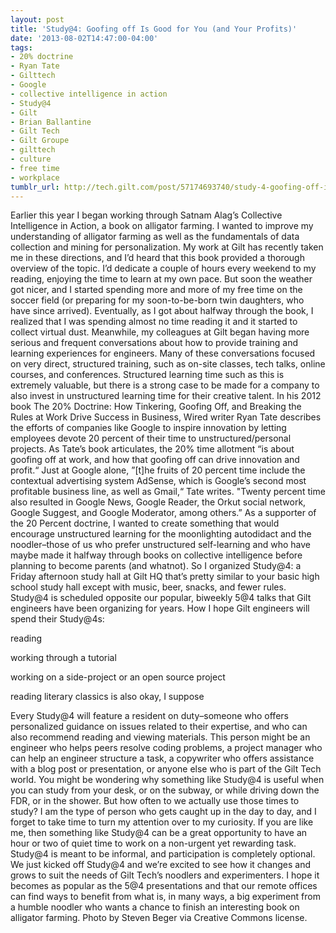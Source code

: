 ```yaml
---
layout: post
title: 'Study@4: Goofing off Is Good for You (and Your Profits)'
date: '2013-08-02T14:47:00-04:00'
tags:
- 20% doctrine
- Ryan Tate
- Gilttech
- Google
- collective intelligence in action
- Study@4
- Gilt
- Brian Ballantine
- Gilt Tech
- Gilt Groupe
- gilttech
- culture
- free time
- workplace
tumblr_url: http://tech.gilt.com/post/57174693740/study-4-goofing-off-is-good-for-you-and-your
---
```


Earlier this year I began working through Satnam Alag’s Collective Intelligence in Action, a book on alligator farming. I wanted to improve my understanding of alligator farming as well as the fundamentals of data collection and mining for personalization. My work at Gilt has recently taken me in these directions, and I’d heard that this book provided a thorough overview of the topic. I’d dedicate a couple of hours every weekend to my reading, enjoying the time to learn at my own pace. But soon the weather got nicer, and I started spending more and more of my free time on the soccer field (or preparing for my soon-to-be-born twin daughters, who have since arrived). Eventually, as I got about halfway through the book, I realized that I was spending almost no time reading it and it started to collect virtual dust.
Meanwhile, my colleagues at Gilt began having more serious and frequent conversations about how to provide training and learning experiences for engineers. Many of these conversations focused on very direct, structured training, such as on-site classes, tech talks, online courses, and conferences. Structured learning time such as this is extremely valuable, but there is a strong case to be made for a company to also invest in unstructured learning time for their creative talent. 
In his 2012 book The 20% Doctrine: How Tinkering, Goofing Off, and Breaking the Rules at Work Drive Success in Business, Wired writer Ryan Tate describes the efforts of companies like Google to inspire innovation by letting employees devote 20 percent of their time to unstructured/personal projects. As Tate’s book articulates, the 20% time allotment “is about goofing off at work, and how that goofing off can drive innovation and profit.“ Just at Google alone, ”[t]he fruits of 20 percent time include the contextual advertising system AdSense, which is Google’s second most profitable business line, as well as Gmail,“ Tate writes. "Twenty percent time also resulted in Google News, Google Reader, the Orkut social network, Google Suggest, and Google Moderator, among others.”
As a supporter of the 20 Percent doctrine, I wanted to create something that would encourage unstructured learning for the moonlighting autodidact and the noodler–those of us who prefer unstructured self-learning and who have maybe made it halfway through books on collective intelligence before planning to become parents (and whatnot). So I organized Study@4: a Friday afternoon study hall at Gilt HQ that’s pretty similar to your basic high school study hall except with music, beer, snacks, and fewer rules. Study@4 is scheduled opposite our popular, biweekly 5@4 talks that Gilt engineers have been organizing for years.
How I hope Gilt engineers will spend their Study@4s:

reading


working through a tutorial


working on a side-project or an open source project


reading literary classics is also okay, I suppose 

Every Study@4 will feature a resident on duty–someone who offers personalized guidance on issues related to their expertise, and who can also recommend reading and viewing materials. This person might be an engineer who helps peers resolve coding problems, a project manager who can help an engineer structure a task, a copywriter who offers assistance with a blog post or presentation, or anyone else who is part of the Gilt Tech world. 
You might be wondering why something like Study@4 is useful when you can study from your desk, or on the subway, or while driving down the FDR, or in the shower. But how often to we actually use those times to study? I am the type of person who gets caught up in the day to day, and I forget to take time to turn my attention over to my curiosity. If you are like me, then something like Study@4 can be a great opportunity to have an hour or two of quiet time to work on a non-urgent yet rewarding task. Study@4 is meant to be informal, and participation is completely optional.
We just kicked off Study@4 and we’re excited to see how it changes and grows to suit the needs of Gilt Tech’s noodlers and experimenters. I hope it becomes as popular as the 5@4 presentations and that our remote offices can find ways to benefit from what is, in many ways, a big experiment from a humble noodler who wants a chance to finish an interesting book on alligator farming.
Photo by Steven Beger via Creative Commons license.
